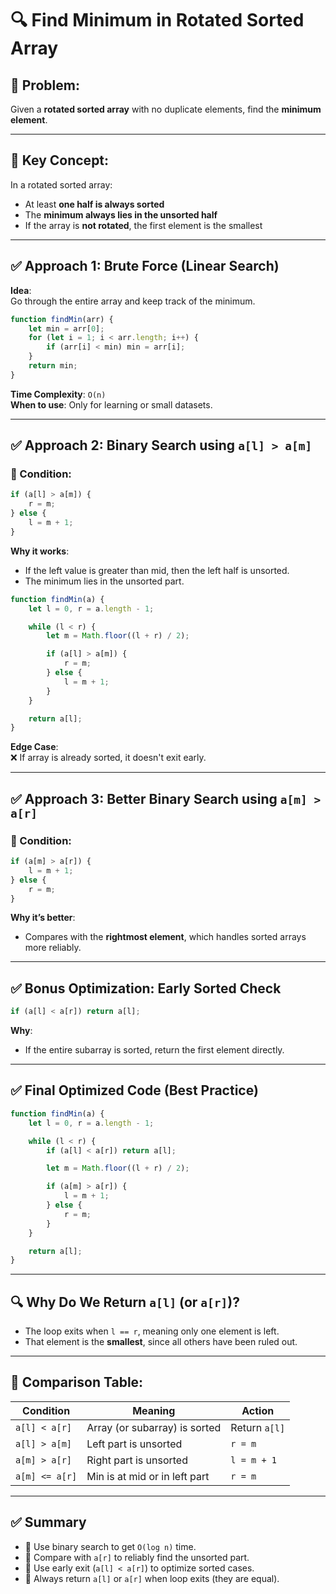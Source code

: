 # 🔍 Find Minimum in Rotated Sorted Array

## 📘 Problem:
Given a **rotated sorted array** with no duplicate elements, find the **minimum element**.

---

## 🧠 Key Concept:
In a rotated sorted array:
- At least **one half is always sorted**
- The **minimum always lies in the unsorted half**
- If the array is **not rotated**, the first element is the smallest

---

## ✅ Approach 1: Brute Force (Linear Search)

**Idea**:  
Go through the entire array and keep track of the minimum.

```js
function findMin(arr) {
    let min = arr[0];
    for (let i = 1; i < arr.length; i++) {
        if (arr[i] < min) min = arr[i];
    }
    return min;
}
```

**Time Complexity**: `O(n)`  
**When to use**: Only for learning or small datasets.

---

## ✅ Approach 2: Binary Search using `a[l] > a[m]`

### 🔎 Condition:
```js
if (a[l] > a[m]) {
    r = m;
} else {
    l = m + 1;
}
```

**Why it works**:
- If the left value is greater than mid, then the left half is unsorted.
- The minimum lies in the unsorted part.

```js
function findMin(a) {
    let l = 0, r = a.length - 1;

    while (l < r) {
        let m = Math.floor((l + r) / 2);

        if (a[l] > a[m]) {
            r = m;
        } else {
            l = m + 1;
        }
    }

    return a[l];
}
```

**Edge Case**:  
❌ If array is already sorted, it doesn't exit early.

---

## ✅ Approach 3: Better Binary Search using `a[m] > a[r]`

### 🔎 Condition:
```js
if (a[m] > a[r]) {
    l = m + 1;
} else {
    r = m;
}
```

**Why it’s better**:
- Compares with the **rightmost element**, which handles sorted arrays more reliably.

---

## ✅ Bonus Optimization: Early Sorted Check

```js
if (a[l] < a[r]) return a[l];
```

**Why**:
- If the entire subarray is sorted, return the first element directly.

---

## ✅ Final Optimized Code (Best Practice)
```js
function findMin(a) {
    let l = 0, r = a.length - 1;

    while (l < r) {
        if (a[l] < a[r]) return a[l];

        let m = Math.floor((l + r) / 2);

        if (a[m] > a[r]) {
            l = m + 1;
        } else {
            r = m;
        }
    }

    return a[l];
}
```

---

## 🔍 Why Do We Return `a[l]` (or `a[r]`)?
- The loop exits when `l == r`, meaning only one element is left.
- That element is the **smallest**, since all others have been ruled out.

---

## 🧠 Comparison Table:

| Condition            | Meaning                              | Action      |
|----------------------|--------------------------------------|-------------|
| `a[l] < a[r]`        | Array (or subarray) is sorted        | Return `a[l]` |
| `a[l] > a[m]`        | Left part is unsorted                | `r = m`     |
| `a[m] > a[r]`        | Right part is unsorted               | `l = m + 1` |
| `a[m] <= a[r]`       | Min is at mid or in left part        | `r = m`     |

---

## ✅ Summary

- 🔸 Use binary search to get `O(log n)` time.
- 🔸 Compare with `a[r]` to reliably find the unsorted part.
- 🔸 Use early exit (`a[l] < a[r]`) to optimize sorted cases.
- 🔸 Always return `a[l]` or `a[r]` when loop exits (they are equal).